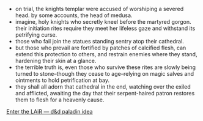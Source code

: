 - on trial, the knights templar were accused of worshiping a severed head. by some accounts, the head of medusa.
- imagine, holy knights who secretly kneel before the martyred gorgon. their initiation rites require they meet her lifeless gaze and withstand its petrifying curse.
- those who fail join the statues standing sentry atop their cathedral.
- but those who prevail are fortified by patches of calcified flesh, can extend this protection to others, and restrain enemies where they stand, hardening their skin at a glance.
- the terrible truth is, even those who survive these rites are slowly being turned to stone–though they cease to age–relying on magic salves and ointments to hold petrification at bay.
- they shall all adorn that cathedral in the end, watching over the exiled and afflicted, awaiting the day that their serpent-haired patron restores them to flesh for a heavenly cause.



[Enter the LAiR — d&d paladin idea](https://lair-master.tumblr.com/post/186427249862/dd-paladin-idea)
